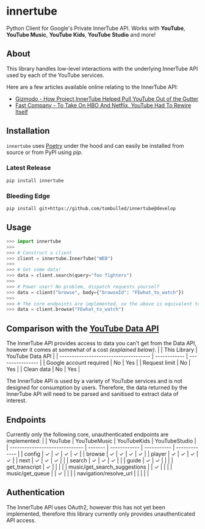 # innertube
Python Client for Google's Private InnerTube API. Works with **YouTube**, **YouTube Music**, **YouTube Kids**, **YouTube Studio** and more!

## About
This library handles low-level interactions with the underlying InnerTube API used by each of the YouTube services.

Here are a few articles available online relating to the InnerTube API:
* [Gizmodo - How Project InnerTube Helped Pull YouTube Out of the Gutter](https://gizmodo.com/how-project-innertube-helped-pull-youtube-out-of-the-gu-1704946491)
* [Fast Company - To Take On HBO And Netflix, YouTube Had To Rewire Itself](https://www.fastcompany.com/3044995/to-take-on-hbo-and-netflix-youtube-had-to-rewire-itself)

## Installation
`innertube` uses [Poetry](https://github.com/python-poetry/poetry) under the hood and can easily be installed from source or from PyPI using *pip*.

### Latest Release
```console
pip install innertube
```

### Bleeding Edge
```console
pip install git+https://github.com/tombulled/innertube@develop
```

## Usage
```python
>>> import innertube
>>>
>>> # Construct a client
>>> client = innertube.InnerTube("WEB")
>>>
>>> # Get some data!
>>> data = client.search(query="foo fighters")
>>>
>>> # Power user? No problem, dispatch requests yourself
>>> data = client("browse", body={"browseId": "FEwhat_to_watch"})
>>>
>>> # The core endpoints are implemented, so the above is equivalent to:
>>> data = client.browse("FEwhat_to_watch")
```

## Comparison with the [YouTube Data API](https://developers.google.com/youtube/v3/)
The InnerTube API provides access to data you can't get from the Data API, however it comes at somewhat of a cost *(explained below)*.
|                                       | This Library | YouTube Data API |
| ------------------------------------- | ------------ | ---------------- |
| Google account required               | No           | Yes              |
| Request limit                         | No           | Yes              |
| Clean data                            | No           | Yes              |

The InnerTube API is used by a variety of YouTube services and is not designed for consumption by users. Therefore, the data returned by the InnerTube API will need to be parsed and sanitised to extract data of interest.

## Endpoints
Currently only the following core, unauthenticated endpoints are implemented:
|                                | YouTube | YouTubeMusic | YouTubeKids | YouTubeStudio |
| ------------------------------ | ------- | ------------ | ----------- | ------------- |
| config                         | &check; | &check;      | &check;     | &check;       |
| browse                         | &check; | &check;      | &check;     | &check;       |
| player                         | &check; | &check;      | &check;     | &check;       |
| next                           | &check; | &check;      | &check;     |               |
| search                         | &check; | &check;      | &check;     |               |
| guide                          | &check; | &check;      |             |               |
| get_transcript                 | &check; |              |             |               |
| music/get_search_suggestions   |         | &check;      |             |               |
| music/get_queue                |         | &check;      |             |               |
| navigation/resolve_url         |         |              |             |               |

## Authentication
The InnerTube API uses OAuth2, however this has not yet been implemented, therefore this library currently only provides unauthenticated API access.